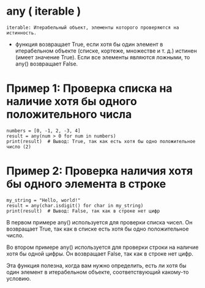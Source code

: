 any ( iterable )
=======================================
    iterable: Итерабельный объект, элементы которого проверяются на истинность.

- функция возвращает True, если хотя бы один элемент в итерабельном объекте (списке, кортеже, множестве и т. д.)
  истинен (имеет значение True). Если все элементы являются ложными, то any() возвращает False.


    

# Пример 1: Проверка списка на наличие хотя бы одного положительного числа

    numbers = [0, -1, 2, -3, 4]
    result = any(num > 0 for num in numbers)
    print(result)  # Вывод: True, так как есть хотя бы одно положительное число (2)

# Пример 2: Проверка наличия хотя бы одного элемента в строке

    my_string = "Hello, world!"
    result = any(char.isdigit() for char in my_string)
    print(result)  # Вывод: False, так как в строке нет цифр

В первом примере any() используется для проверки списка чисел. Он возвращает True, так как в списке есть хотя бы одно
положительное число.

Во втором примере any() используется для проверки строки на наличие хотя бы одной цифры. Он возвращает False, так как в
строке нет цифр.

Эта функция полезна, когда вам нужно определить, есть ли хотя бы один элемент в итерабельном объекте, соответствующий
какому-то условию.